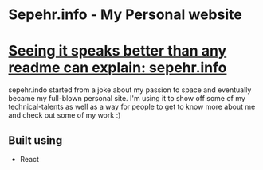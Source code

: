 # Sepehr.info - My Personal website

# [Seeing it speaks better than any readme can explain: sepehr.info](https://sepehr.info/)


sepehr.indo started from a joke about my passion to space and eventually became my full-blown personal site. I'm using it to show off some of my technical-talents as well as a way for people to get to know more about me and check out some of my work :)

## Built using
- React
